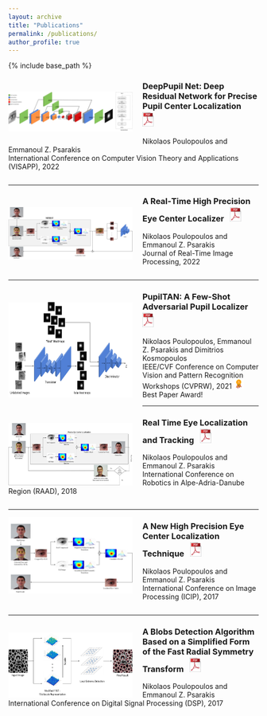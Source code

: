 ```yaml
---
layout: archive
title: "Publications"
permalink: /publications/
author_profile: true
---
```


{% include base_path %}

<p> <img align="left" style="padding-right:20px; padding-top:30px; padding-bottom:20px;" src="/images/VISAPP2022.png" alt="drawing" width="250" height="80"> </p> <h3> DeepPupil Net: Deep Residual Network for Precise Pupil Center Localization &nbsp; <a href="http://npoul.github.io/files/VISAPP2022.pdf"> <img src="/images/pdf-icon_3.png" alt="drawing" width="25"/> </a> </h3>
Nikolaos Poulopoulos and Emmanoul Z. Psarakis
<br /> International Conference on Computer Vision Theory and Applications (VISAPP), 2022  
<pre>
</pre>

---
<p> <img align="left" style="padding-right:20px; padding-top:30px; padding-bottom:20px;" src="/images/RTIP2022.png" alt="drawing" width="250" height="105"> </p> <h3> A Real‑Time High Precision Eye Center Localizer &nbsp; <a href="http://npoul.github.io/files/RTIP2022.pdf"> <img src="/images/pdf-icon_3.png" alt="drawing" width="25"/> </a> </h3>
Nikolaos Poulopoulos and Emmanoul Z. Psarakis
<br /> Journal of Real-Time Image Processing, 2022  
<pre>
</pre>

---
<p> <img align="left" style="padding-right:20px; padding-top:30px; padding-bottom:20px;" src="/images/CVPRW.png" alt="drawing" width="250" height="191"> </p> <h3> PupilTAN: A Few-Shot Adversarial Pupil Localizer &nbsp; <a href="http://npoul.github.io/files/CVPRW2021.pdf"> <img src="/images/pdf-icon_3.png" alt="drawing" width="25"/> </a> </h3>
Nikolaos Poulopoulos, Emmanoul Z. Psarakis and Dimitrios Kosmopoulos
<br /> IEEE/CVF Conference on Computer Vision and Pattern Recognition Workshops (CVPRW), 2021  
<img src="/images/award.jpg" alt="drawing" width="20"/> Best Paper Award!


---
<p> <img align="left" style="padding-right:20px; padding-top:20px;" src="/images/RAAD.png" alt="drawing" width="250" height="125"> </p> <h3> Real Time Eye Localization and Tracking  &nbsp; <a href="http://npoul.github.io/files/RAAD2018.pdf"> <img src="/images/pdf-icon_3.png" alt="drawing" width="25"/> </a> </h3>
Nikolaos Poulopoulos and Emmanoul Z. Psarakis
<br /> International Conference on Robotics in Alpe-Adria-Danube Region (RAAD), 2018
<pre>
</pre>

---
<p> <img align="left" style="padding-right:20px" src="/images/ICIP.png" alt="drawing" width="250"> </p> <h3> A New High Precision Eye Center Localization Technique  &nbsp; <a href="http://npoul.github.io/files/ICIP2017.pdf"> <img src="/images/pdf-icon_3.png" alt="drawing" width="25"/></a> </h3>
Nikolaos Poulopoulos and Emmanoul Z. Psarakis
<br /> International Conference on Image Processing (ICIP), 2017
<pre>
</pre>

---
<p> <img align="left" style="padding-right:20px; padding-top:20px;" src="/images/DSP.png" alt="drawing" width="250" height="132"> </p> <h3> A Blobs Detection Algorithm Based on a Simplified Form
of the Fast Radial Symmetry Transform  &nbsp; <a href="http://npoul.github.io/files/DSP_2017.pdf"> <img src="/images/pdf-icon_3.png" alt="drawing" width="25"/> </a> </h3>
Nikolaos Poulopoulos and Emmanoul Z. Psarakis
<br /> International Conference on Digital Signal Processing (DSP), 2017
